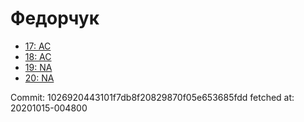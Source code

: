 # Федорчук
- [17: AC](17.md)
- [18: AC](18.md)
- [19: NA](19.md)
- [20: NA](20.md)

Commit: 1026920443101f7db8f20829870f05e653685fdd
 fetched at: 20201015-004800
